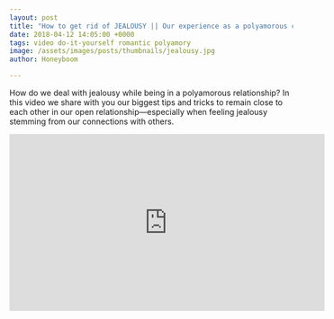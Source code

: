 ```yaml
---
layout: post
title: "How to get rid of JEALOUSY || Our experience as a polyamorous couple"
date: 2018-04-12 14:05:00 +0000
tags: video do-it-yourself romantic polyamory
image: /assets/images/posts/thumbnails/jealousy.jpg
author: Honeyboom

---
```

How do we deal with jealousy while being in a polyamorous relationship? In this video we share with you our biggest tips and tricks to remain close to each other in our open relationship—especially when feeling jealousy stemming from our connections with others.

<div class="video-container"><iframe width="560" height="315" src="https://www.youtube.com/embed/DI31KRPZkdw" frameborder="0" allow="autoplay; encrypted-media" allowfullscreen></iframe></div>
